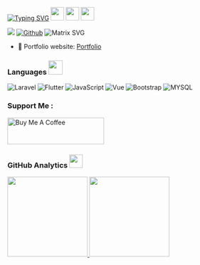 <!-- [![](https://media.giphy.com/media/iIqmM5tTjmpOB9mpbn/giphy.gif)If you want the template for my gif, email me! -->
[![Typing SVG](https://readme-typing-svg.herokuapp.com?font=Press+Start+2P&color=%23000000&size=15&lines=Welcome+to+Madmouse+Github;Don't+Forget+To+Follow;Don't+Forget+To+Stars;Thanks+For+Coming)](https://git.io/typing-svg) <img src= "https://media.tenor.com/images/2adfe94e69139f3e22623b61d375a7a7/tenor.gif" width= "30" height= "30"> <img src= "https://media.tenor.com/images/2adfe94e69139f3e22623b61d375a7a7/tenor.gif" width= "30" height= "30"> <img src= "https://media.tenor.com/images/2adfe94e69139f3e22623b61d375a7a7/tenor.gif" width= "30" height= "30">

<!-- ![Profile views](https://visitor-badge.glitch.me/badge?page_id=madmouse17) -->
![](https://komarev.com/ghpvc/?username=madmouse17&label=PROFILE+VIEWS)
[![Github](https://img.shields.io/github/followers/madmouse?label=Follow&style=social)](https://github.com/madmouse17)
![Matrix SVG](https://raw.githubusercontent.com/rodrigograca31/rodrigograca31/master/matrix.svg)

- 🎯 Portfolio website: [Portfolio](https://madmouse17.github.io/)
### Languages <img src = "https://media2.giphy.com/media/QssGEmpkyEOhBCb7e1/giphy.gif?cid=ecf05e47a0n3gi1bfqntqmob8g9aid1oyj2wr3ds3mg700bl&rid=giphy.gif" width = 32px>
![Laravel](https://img.shields.io/badge/-Laravel-000?&logo=Laravel)
![Flutter](https://img.shields.io/badge/-Flutter-000?&logo=Flutter)
![JavaScript](https://img.shields.io/badge/-JavaScript-000?&logo=JavaScript)
![Vue](https://img.shields.io/badge/-Vue.js-000?&logo=Vue.js)
![Bootstrap](https://img.shields.io/badge/-Bootstrap-000?&logo=Bootstrap)
![MYSQL](https://img.shields.io/badge/-MYSQL-000?&logo=MySQL)

### Support Me :
<a href="https://www.buymeacoffee.com/danz" target="_blank"><img src="https://cdn.buymeacoffee.com/buttons/v2/default-yellow.png" alt="Buy Me A Coffee" style="height: 60px !important;width: 217px !important;" ></a>

### GitHub Analytics <img src = "https://raw.githubusercontent.com/MartinHeinz/MartinHeinz/master/wave.gif" width = 30px>
<a href="https://github.com/madmouse17">
  <img height="180em" src="https://github-readme-stats-eight-theta.vercel.app/api?username=madmouse17&show_icons=true&theme=algolia&include_all_commits=true&count_private=true"/>
  <img height="180em" src="https://github-readme-stats-eight-theta.vercel.app/api/top-langs/?username=madmouse17&layout=compact&langs_count=8&theme=algolia" />
</a>

<!-- ### Social Media <img src='https://raw.githubusercontent.com/ShahriarShafin/ShahriarShafin/main/Assets/handshake.gif' width="80px">
<a href="https://www.facebook.com/galih.sendeirly" target="_blank">![Facebook](https://img.shields.io/badge/-Facebook-000?&logo=Facebook)</a>
<a href="https://www.instagram.com/galihrf" target="_blank">![Instagram](https://img.shields.io/badge/-Instagram-000?&logo=Instagram)</a>
<a href="https://www.linkedin.com/in/galih-rf-b75a481b0/" target="_blank">![Linkedin](https://img.shields.io/badge/-Linkedin-000?&logo=Linkedin)</a> -->

